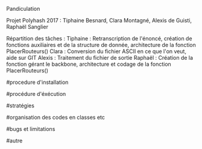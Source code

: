 Pandiculation

Projet Polyhash 2017 : Tiphaine Besnard, Clara Montagné, Alexis de Guisti, Raphaël Sanglier

Répartition des tâches :
Tiphaine : Retranscription de l'énoncé, création de fonctions auxiliaires et de la structure de donnée, architecture de la fonction PlacerRouteurs()
Clara : Conversion du fichier ASCII en ce que l'on veut, aide sur GIT
Alexis : Traitement du fichier de sortie
Raphaël : Création de la fonction gérant le backbone, architecture et codage de la fonction PlacerRouteurs()

#procedure d'installation

#procédure d'éxécution

#stratégies

#organisation des codes en classes etc

#bugs et limitations

#autre